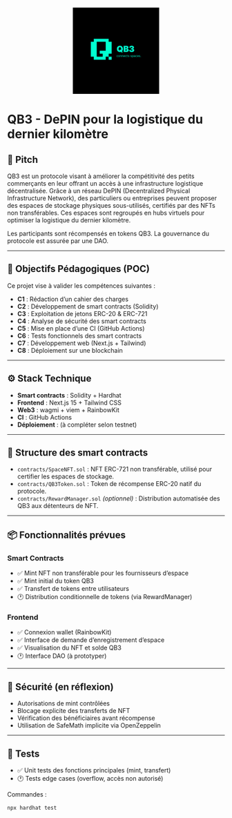 <!-- markdownlint-disable MD033 MD041 -->
<p align="center">
  <img src="./logo.png" alt="QB3 Logo" width="200"/>
</p>

# QB3 - DePIN pour la logistique du dernier kilomètre

## 🚀 Pitch

QB3 est un protocole visant à améliorer la compétitivité des petits commerçants en leur offrant un accès à une infrastructure logistique décentralisée. Grâce à un réseau DePIN (Decentralized Physical Infrastructure Network), des particuliers ou entreprises peuvent proposer des espaces de stockage physiques sous-utilisés, certifiés par des NFTs non transférables. Ces espaces sont regroupés en hubs virtuels pour optimiser la logistique du dernier kilomètre.

Les participants sont récompensés en tokens QB3. La gouvernance du protocole est assurée par une DAO.

---

## 🧱 Objectifs Pédagogiques (POC)

Ce projet vise à valider les compétences suivantes :

- **C1** : Rédaction d’un cahier des charges
- **C2** : Développement de smart contracts (Solidity)
- **C3** : Exploitation de jetons ERC-20 & ERC-721
- **C4** : Analyse de sécurité des smart contracts
- **C5** : Mise en place d’une CI (GitHub Actions)
- **C6** : Tests fonctionnels des smart contracts
- **C7** : Développement web (Next.js + Tailwind)
- **C8** : Déploiement sur une blockchain

---

## ⚙️ Stack Technique

- **Smart contracts** : Solidity + Hardhat
- **Frontend** : Next.js 15 + Tailwind CSS
- **Web3** : wagmi + viem + RainbowKit
- **CI** : GitHub Actions
- **Déploiement** : (à compléter selon testnet)

---

## 📁 Structure des smart contracts

- `contracts/SpaceNFT.sol` : NFT ERC-721 non transférable, utilisé pour certifier les espaces de stockage.
- `contracts/QB3Token.sol` : Token de récompense ERC-20 natif du protocole.
- `contracts/RewardManager.sol` _(optionnel)_ : Distribution automatisée des QB3 aux détenteurs de NFT.

---

## 📦 Fonctionnalités prévues

### Smart Contracts

- ✅ Mint NFT non transférable pour les fournisseurs d’espace
- ✅ Mint initial du token QB3
- ✅ Transfert de tokens entre utilisateurs
- 🕐 Distribution conditionnelle de tokens (via RewardManager)

### Frontend

- ✅ Connexion wallet (RainbowKit)
- ✅ Interface de demande d’enregistrement d’espace
- ✅ Visualisation du NFT et solde QB3
- 🕐 Interface DAO (à prototyper)

---

## 🔐 Sécurité (en réflexion)

- Autorisations de mint contrôlées
- Blocage explicite des transferts de NFT
- Vérification des bénéficiaires avant récompense
- Utilisation de SafeMath implicite via OpenZeppelin

---

## 🧪 Tests

- ✅ Unit tests des fonctions principales (mint, transfert)
- 🕐 Tests edge cases (overflow, accès non autorisé)

Commandes :

```bash
npx hardhat test
```
